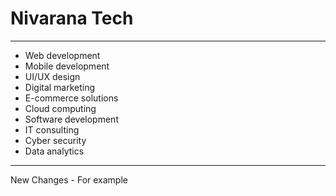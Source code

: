 # Nivarana Tech
---
- Web development
- Mobile development
- UI/UX design
- Digital marketing
- E-commerce solutions
- Cloud computing
- Software development
- IT consulting
- Cyber security
- Data analytics

---
New Changes - For example